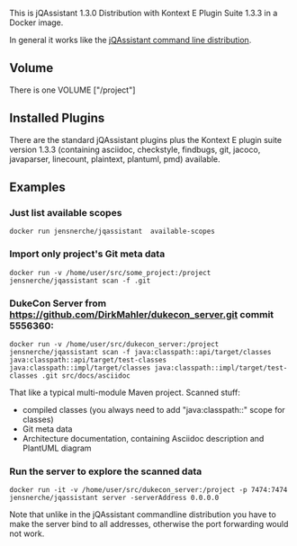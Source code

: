 This is jQAssistant 1.3.0 Distribution with Kontext E Plugin Suite 1.3.3 in a Docker image.

In general it works like the [jQAssistant command line distribution](http://buschmais.github.io/jqassistant/doc/1.3.0/#_command_line).

## Volume
There is one VOLUME ["/project"]

## Installed Plugins
There are the standard jQAssistant plugins plus the Kontext E plugin suite version 1.3.3 (containing asciidoc, checkstyle, findbugs, git, jacoco, javaparser, linecount, plaintext, plantuml, pmd) available.

## Examples

### Just list available scopes

	docker run jensnerche/jqassistant  available-scopes

### Import only project's Git meta data

	docker run -v /home/user/src/some_project:/project jensnerche/jqassistant scan -f .git

### DukeCon Server from https://github.com/DirkMahler/dukecon_server.git commit 5556360:

	docker run -v /home/user/src/dukecon_server:/project jensnerche/jqassistant scan -f java:classpath::api/target/classes java:classpath::api/target/test-classes java:classpath::impl/target/classes java:classpath::impl/target/test-classes .git src/docs/asciidoc

That like a typical multi-module Maven project. Scanned stuff:

* compiled classes (you always need to add "java:classpath::" scope for classes)
* Git meta data
* Architecture documentation, containing Asciidoc description and PlantUML diagram


### Run the server to explore the scanned data

	docker run -it -v /home/user/src/dukecon_server:/project -p 7474:7474 jensnerche/jqassistant server -serverAddress 0.0.0.0

Note that unlike in the jQAssistant commandline distribution you have to make the server bind to all addresses, otherwise the port forwarding would not work.
